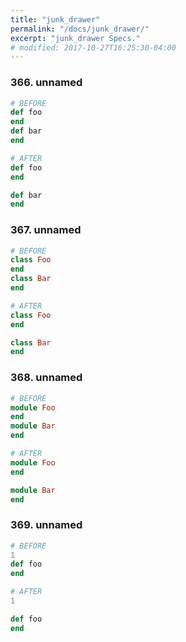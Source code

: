 ```yaml
---
title: "junk_drawer"
permalink: "/docs/junk_drawer/"
excerpt: "junk_drawer Specs."
# modified: 2017-10-27T16:25:30-04:00
---
```

### 366. unnamed
```ruby
# BEFORE
def foo
end
def bar
end
```
```ruby
# AFTER
def foo
end

def bar
end
```
### 367. unnamed
```ruby
# BEFORE
class Foo
end
class Bar
end
```
```ruby
# AFTER
class Foo
end

class Bar
end
```
### 368. unnamed
```ruby
# BEFORE
module Foo
end
module Bar
end
```
```ruby
# AFTER
module Foo
end

module Bar
end
```
### 369. unnamed
```ruby
# BEFORE
1
def foo
end
```
```ruby
# AFTER
1

def foo
end
```
